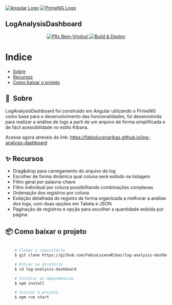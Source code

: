 [![Angular Logo](https://www.vectorlogo.zone/logos/angular/angular-icon.svg)](https://angular.io/)  [![PrimeNG Logo](https://www.primefaces.org/primeng/assets/showcase/images/primeng.svg)](https://www.primefaces.org/primeng/) 
## LogAnalysisDashboard

<p align="center">
    <a href="https://gatsbyjs.com/contributing/how-to-contribute/">
    <img src="https://img.shields.io/badge/PRs-Bem--Vindos-brightgreen" alt="PRs Bem-Vindos!" />
  </a>
  <a href="https://github.com/FabioLucenaRibas/log-analysis-dashboard/actions/workflows/build-deploy.yml">
    <img src="https://github.com/FabioLucenaRibas/log-analysis-dashboard/actions/workflows/build-deploy.yml/badge.svg?branch=main" alt="Build & Deploy" />
  </a>
</p>

# Indice

- [Sobre](#-sobre)
- [Recursos](#-recursos)
- [Como baixar o projeto](#-como-baixar-o-projeto)

## 🔖&nbsp; Sobre

LogAnalysisDashboard foi construído em Angular utilizando o PrimeNG como base para o desenvolvimento das funcionalidades, foi desenvolvida para realizar a análise de logs a parti de um arquivo de forma simplificada e de fácil acessibilidade no estilo Kibana.


Acesse agora atreveis do link: https://fabiolucenaribas.github.io/log-analysis-dashboard

## ✨ Recursos

- Drag&drop para carregamento do arquivo de log
- Escolher de forma dinâmica qual coluna será exibido na listagem
- Filtro geral por palavra-chave
- Filtro individual por coluna possibilitando combinações complexas
- Ordenação dos registros por coluna
- Exibição detalhada do registro de forma organizada a melhorar a análise dos logs, com duas opções em Tabela e JSON
- Paginação de registros e opção para escolher a quantidade exibida por página


## 📦 Como baixar o projeto

```bash

    # Clonar o repositório
    $ git clone https://github.com/FabioLucenaRibas/log-analysis-dashboard.git

    # Entrar no diretório
    $ cd log-analysis-dashboard

    # Instalar as dependências
    $ npm install

    # Iniciar o projeto
    $ npm run start
```
